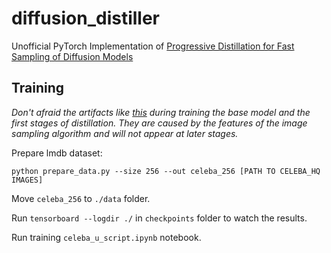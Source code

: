 # diffusion_distiller
Unofficial PyTorch Implementation of [Progressive Distillation for Fast Sampling of Diffusion Models](https://openreview.net/forum?id=TIdIXIpzhoI)

## Training

_Don't afraid the artifacts like [this](./images/artifacts.png) during training the base model and the first stages of distillation. They are caused by the features of the image sampling algorithm and will not appear at later stages._ 

Prepare lmdb dataset:

`python prepare_data.py --size 256 --out celeba_256 [PATH TO CELEBA_HQ IMAGES]`

Move `celeba_256` to `./data` folder.

Run `tensorboard --logdir ./` in `checkpoints` folder to watch the results.

Run training `celeba_u_script.ipynb` notebook.


